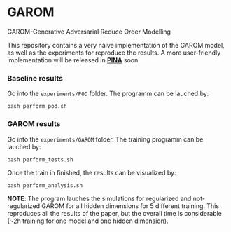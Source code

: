 # GAROM
GAROM-Generative Adversarial Reduce Order Modelling

This repository contains a very näive implementation of the GAROM model, as well as the experiments for reproduce the results. A more user-friendly implementation will be released in [**PINA**](https://github.com/mathLab/PINA/tree/master/pina) soon.

### Baseline results
Go into the `experiments/POD` folder. The programm can be lauched by:
```
bash perform_pod.sh
```

### GAROM results
Go into the `experiments/GAROM` folder. The training programm can be lauched by:
```
bash perform_tests.sh
```
Once the train in finished, the results can be visualized by:
```
bash perform_analysis.sh
```

**NOTE**: The program lauches the simulations for regularized and not-regularized GAROM for all hidden dimensions for 5 different training. This reproduces all the results of the paper, but the overall time is considerable (~2h training for one model and one hidden dimension).
